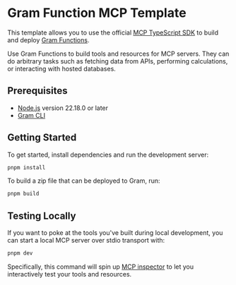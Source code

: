 # Gram Function MCP Template

This template allows you to use the official [MCP TypeScript SDK][mcp-ts] to
build and deploy [Gram Functions](https://getgram.ai).

[mcp-ts]: https://github.com/modelcontextprotocol/typescript-sdk

Use Gram Functions to build tools and resources for MCP servers. They can do
arbitrary tasks such as fetching data from APIs, performing calculations, or
interacting with hosted databases.

## Prerequisites

- [Node.js](https://nodejs.org) version 22.18.0 or later
- [Gram CLI](https://www.speakeasy.com/docs/gram/command-line/use)

## Getting Started

To get started, install dependencies and run the development server:

```bash
pnpm install
```

To build a zip file that can be deployed to Gram, run:

```bash
pnpm build
```

## Testing Locally

If you want to poke at the tools you've built during local development, you can
start a local MCP server over stdio transport with:

```bash
pnpm dev
```

Specifically, this command will spin up [MCP inspector][mcp-inspector] to let
you interactively test your tools and resources.

[mcp-inspector]: https://github.com/modelcontextprotocol/inspector
